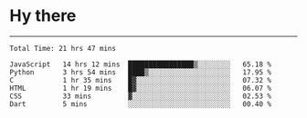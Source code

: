 # Hy there

---
<!--START_SECTION:waka-->

```text
Total Time: 21 hrs 47 mins

JavaScript   14 hrs 12 mins  ████████████████▒░░░░░░░░   65.18 %
Python       3 hrs 54 mins   ████▒░░░░░░░░░░░░░░░░░░░░   17.95 %
C            1 hr 35 mins    █▓░░░░░░░░░░░░░░░░░░░░░░░   07.32 %
HTML         1 hr 19 mins    █▓░░░░░░░░░░░░░░░░░░░░░░░   06.07 %
CSS          33 mins         ▓░░░░░░░░░░░░░░░░░░░░░░░░   02.53 %
Dart         5 mins          ░░░░░░░░░░░░░░░░░░░░░░░░░   00.40 %
```

<!--END_SECTION:waka-->
